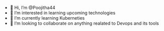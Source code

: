 - 👋 Hi, I’m @Poojitha44
- 👀 I’m interested in learning upcoming technologies
- 🌱 I’m currently learning Kuberneties
- 💞️ I’m looking to collaborate on anything realated to Devops and its tools


